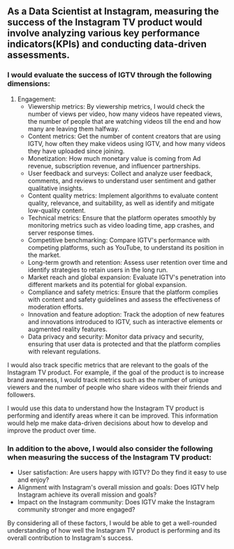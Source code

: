 ## As a Data Scientist at Instagram, measuring the success of the Instagram TV product would involve analyzing various key performance indicators(KPIs) and conducting data-driven assessments.

### I would evaluate the success of IGTV through the following dimensions:

1. Engagement:
   - Viewership metrics: By viewership metrics, I would check the number of views per video, how many videos have repeated views, the number of people that are watching videos till the end and how many are leaving them halfway.
   - Content metrics: Get the number of content creators that are using IGTV, how often they make videos using IGTV, and how many videos they have uploaded since joining.
   - Monetization: How much monetary value is coming from Ad revenue, subscription revenue, and influencer partnerships.
   - User feedback and surveys: Collect and analyze user feedback, comments, and reviews to understand user sentiment and gather qualitative insights.
   - Content quality metrics: Implement algorithms to evaluate content quality, relevance, and suitability, as well as identify and mitigate low-quality content.
   - Technical metrics: Ensure that the platform operates smoothly by monitoring metrics such as video loading time, app crashes, and server response times.
   - Competitive benchmarking: Compare IGTV's performance with competing platforms, such as YouTube, to understand its position in the market.
   - Long-term growth and retention: Assess user retention over time and identify strategies to retain users in the long run.
   - Market reach and global expansion: Evaluate IGTV's penetration into different markets and its potential for global expansion.
   - Compliance and safety metrics: Ensure that the platform complies with content and safety guidelines and assess the effectiveness of moderation efforts.
   - Innovation and feature adoption: Track the adoption of new features and innovations introduced to IGTV, such as interactive elements or augmented reality features.
   - Data privacy and security: Monitor data privacy and security, ensuring that user data is protected and that the platform complies with relevant regulations.

I would also track specific metrics that are relevant to the goals of the Instagram TV product. For example, if the goal of the product is to increase brand awareness, I would track metrics such as the number of unique viewers and the number of people who share videos with their friends and followers.

I would use this data to understand how the Instagram TV product is performing and identify areas where it can be improved. This information would help me make data-driven decisions about how to develop and improve the product over time.

### In addition to the above, I would also consider the following when measuring the success of the Instagram TV product:

- User satisfaction: Are users happy with IGTV? Do they find it easy to use and enjoy?
- Alignment with Instagram's overall mission and goals: Does IGTV help Instagram achieve its overall mission and goals?
- Impact on the Instagram community: Does IGTV make the Instagram community stronger and more engaged?

By considering all of these factors, I would be able to get a well-rounded understanding of how well the Instagram TV product is performing and its overall contribution to Instagram's success.
